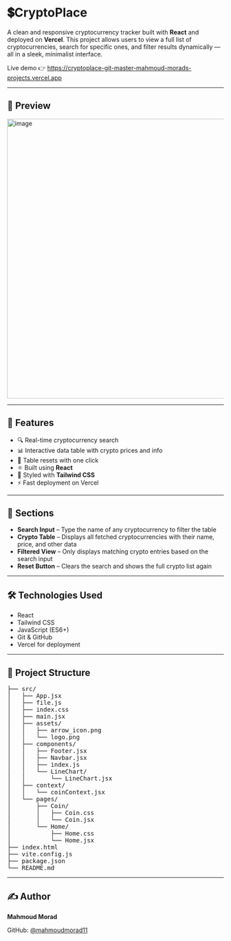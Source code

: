 # 💲CryptoPlace

A clean and responsive cryptocurrency tracker built with **React** and deployed on **Vercel**. This project allows users to view a full list of cryptocurrencies, search for specific ones, and filter results dynamically — all in a sleek, minimalist interface.

Live demo 👉 https://cryptoplace-git-master-mahmoud-morads-projects.vercel.app

---

## 📸 Preview

<img width="1135" height="650" alt="image" src="https://github.com/user-attachments/assets/2f5b2f90-9c1e-4f93-b4d6-9a8cb6e063c5" />

---

## 🚀 Features

- 🔍 Real-time cryptocurrency search  
- 📊 Interactive data table with crypto prices and info  
- 🧹 Table resets with one click  
- ⚛️ Built using **React**  
- 🎨 Styled with **Tailwind CSS**
- ⚡ Fast deployment on Vercel  

---

## 🧱 Sections

- **Search Input** – Type the name of any cryptocurrency to filter the table  
- **Crypto Table** – Displays all fetched cryptocurrencies with their name, price, and other data  
- **Filtered View** – Only displays matching crypto entries based on the search input  
- **Reset Button** – Clears the search and shows the full crypto list again  

---

## 🛠️ Technologies Used

- React  
- Tailwind CSS  
- JavaScript (ES6+)  
- Git & GitHub  
- Vercel for deployment 

---

## 📂 Project Structure

<pre>
├── src/
│   ├── App.jsx
│   ├── file.js
│   ├── index.css
│   ├── main.jsx
│   ├── assets/
│   │   ├── arrow_icon.png
│   │   └── logo.png
│   ├── components/
│   │   ├── Footer.jsx
│   │   ├── Navbar.jsx
│   │   ├── index.js
│   │   └── LineChart/
│   │       └── LineChart.jsx
│   ├── context/
│   │   └── coinContext.jsx
│   └── pages/
│       ├── Coin/
│       │   ├── Coin.css
│       │   └── Coin.jsx
│       └── Home/
│           ├── Home.css
│           └── Home.jsx
├── index.html
├── vite.config.js
├── package.json
└── README.md
</pre>

---

## ✍️ Author

**Mahmoud Morad**

GitHub: [@mahmoudmorad11](https://github.com/mahmoudmorad11)
